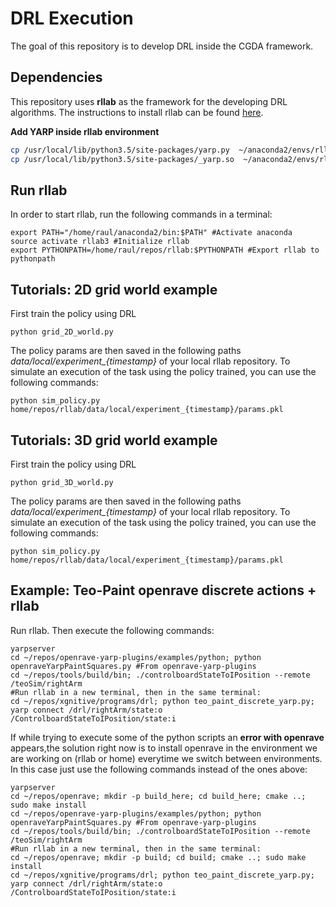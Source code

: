 # DRL Execution

The goal of this repository is to develop DRL inside the CGDA framework.

## Dependencies

This repository uses **rllab** as the framework for the developing DRL algorithms. The instructions to install rllab can be found [here](http://rllab.readthedocs.io/en/latest/user/installation.html).

**Add YARP inside rllab environment**
```bash
cp /usr/local/lib/python3.5/site-packages/yarp.py  ~/anaconda2/envs/rllab3/lib/python3.5/site-packages/
cp /usr/local/lib/python3.5/site-packages/_yarp.so  ~/anaconda2/envs/rllab3/lib/python3.5/site-packages/
```

## Run rllab

In order to start rllab, run the following commands in a terminal:

```
export PATH="/home/raul/anaconda2/bin:$PATH" #Activate anaconda
source activate rllab3 #Initialize rllab
export PYTHONPATH=/home/raul/repos/rllab:$PYTHONPATH #Export rllab to pythonpath

```


## Tutorials: 2D grid world example

First train the policy using DRL

```
python grid_2D_world.py
```

The policy params are then saved in the following paths *data/local/experiment_{timestamp}* of your local rllab repository. To simulate an execution of the task using the policy trained, you can use the following commands:

```
python sim_policy.py home/repos/rllab/data/local/experiment_{timestamp}/params.pkl
```

## Tutorials: 3D grid world example

First train the policy using DRL

```
python grid_3D_world.py
```

The policy params are then saved in the following paths *data/local/experiment_{timestamp}* of your local rllab repository. To simulate an execution of the task using the policy trained, you can use the following commands:

```
python sim_policy.py home/repos/rllab/data/local/experiment_{timestamp}/params.pkl
```

## Example: Teo-Paint openrave discrete actions + rllab 
Run rllab. Then execute the following commands:

```
yarpserver
cd ~/repos/openrave-yarp-plugins/examples/python; python openraveYarpPaintSquares.py #From openrave-yarp-plugins 
cd ~/repos/tools/build/bin; ./controlboardStateToIPosition --remote /teoSim/rightArm 
#Run rllab in a new terminal, then in the same terminal:
cd ~/repos/xgnitive/programs/drl; python teo_paint_discrete_yarp.py;
yarp connect /drl/rightArm/state:o /ControlboardStateToIPosition/state:i
```

If while trying to execute some of the python scripts an **error with openrave** appears,the solution right now is to install openrave in the environment we are working on (rllab or home) everytime we switch between environments. In this case just use the following commands instead of the ones above:

```
yarpserver
cd ~/repos/openrave; mkdir -p build_here; cd build_here; cmake ..; sudo make install
cd ~/repos/openrave-yarp-plugins/examples/python; python openraveYarpPaintSquares.py #From openrave-yarp-plugins
cd ~/repos/tools/build/bin; ./controlboardStateToIPosition --remote /teoSim/rightArm 
#Run rllab in a new terminal, then in the same terminal:
cd ~/repos/openrave; mkdir -p build; cd build; cmake ..; sudo make install
cd ~/repos/xgnitive/programs/drl; python teo_paint_discrete_yarp.py;
yarp connect /drl/rightArm/state:o /ControlboardStateToIPosition/state:i
```

